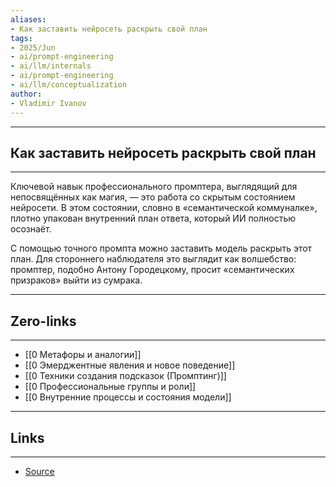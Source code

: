 ```yaml
---
aliases: 
- Как заставить нейросеть раскрыть свой план 
tags:
- 2025/Jun
- ai/prompt-engineering
- ai/llm/internals
- ai/prompt-engineering
- ai/llm/conceptualization
author:
- Vladimir Ivanov
---
```

-----
##  Как заставить нейросеть раскрыть свой план 
-----
Ключевой навык профессионального промптера, выглядящий для непосвящённых как магия, — это работа со скрытым состоянием нейросети. В этом состоянии, словно в «семантической коммуналке», плотно упакован внутренний план ответа, который ИИ полностью осознаёт.

С помощью точного промпта можно заставить модель раскрыть этот план. Для стороннего наблюдателя это выглядит как волшебство: промптер, подобно Антону Городецкому, просит «семантических призраков» выйти из сумрака.

---
## Zero-links
---
- [[0 Метафоры и аналогии]]
- [[0 Эмерджентные явления и новое поведение]]
- [[0 Техники создания подсказок (Промптинг)]]
- [[0 Профессиональные группы и роли]]
- [[0 Внутренние процессы и состояния модели]]

---
## Links
---
- [Source](https://t.me/turboproject/1767)